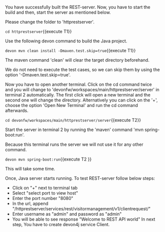 You have successfully built the REST-server. Now, you have to start the build and then, start the server as mentioned below.


Please change the folder to &#39;httprestserver&#39;.

`cd httprestserver`{{execute T1}}
 
Use the following devon command to build the Java project.

`devon mvn clean install -Dmaven.test.skip=true`{{execute T1}}

The maven command 'clean' will clear the target directory beforehand. 

We do not need to execute the test cases, so we can skip them by using the option '-Dmaven.test.skip=true'.




Now you have to open another terminal. Click on the cd command twice and you will change to &#39;devonfw/workspaces/main/httprestserver/server&#39; in terminal 2 automatically. The first click will open a new terminal and the second one will change the directory. Alternatively you can click on the &#39;+&#39;, choose the option &#39;Open New Terminal&#39; and run the cd command afterwards. 


`cd devonfw/workspaces/main/httprestserver/server`{{execute T2}}

Start the server in terminal 2 by running the 'maven' command 'mvn spring-boot:run'.

Because this terminal runs the server we will not use it for any other command.
 

`devon mvn spring-boot:run`{{execute T2 }}

This will take some time.

Once, Java server starts running. To test REST-server follow below steps:
* Click on &#34;+&#34; next to terminal tab
* Select &#34;select port to view host&#34;
* Enter the port number &#34;8080&#34; 
* In the url, append &#34;/httprestserver/services/rest/visitormanagement/v1/clientrequest/&#34;
* Enter username as &#34;admin&#34; and password as &#34;admin&#34;
* You will be able to see response &#34;Welcome to REST API world&#34;
In next step, You have to create devon4j service Client.
